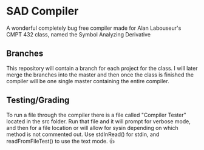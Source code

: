 # SAD Compiler
A wonderful completely bug free compiler made for Alan Labouseur's CMPT 432 class, named the Symbol Analyzing Derivative

## Branches
This repository will contain a branch for each project for the class. I will later merge the branches into the master and then once the class is finished the compiler will be one single master containing the entire compiler.

## Testing/Grading
To run a file through the compiler there is a file called "Compiler Tester" located in the src folder. Run that file and it will prompt for verbose mode, and then for a file location or will allow for sysin depending on which method is not commented out. Use stdInRead() for stdin, and readFromFileTest() to use the text mode. :+1:
